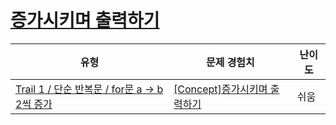 # [증가시키며 출력하기](https://www.codetree.ai/trails/complete/curated-cards/intro-increase-and-print)

|유형|문제 경험치|난이도|
|---|---|---|
|[Trail 1 / 단순 반복문 / for문 a → b 2씩 증가](https://www.codetree.ai/trail-info/novice-low/)|[[Concept]증가시키며 출력하기](https://www.codetree.ai/trails/complete/curated-cards/intro-increase-and-print/)|쉬움|

